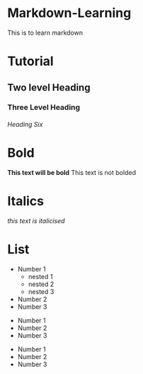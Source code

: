 # Markdown-Learning
This is to learn markdown

# Tutorial

## Two level Heading

### Three Level Heading

###### Heading Six

# Bold
**This text will be bold**
This text is not bolded
# Italics
_this text is italicised_
# List
- Number 1
   - nested 1
   - nested 2
   - nested 3
- Number 2
- Number 3

* Number 1
* Number 2
* Number 3

+ Number 1
+ Number 2
+ Number 3
